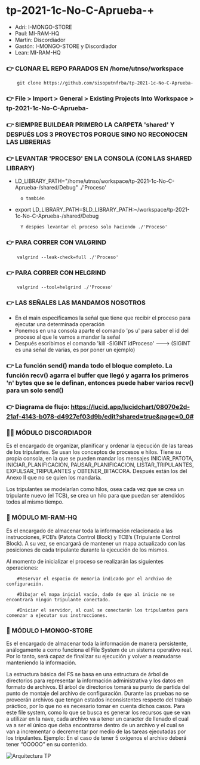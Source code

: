 # tp-2021-1c-No-C-Aprueba-+

* Adri: I-MONGO-STORE
* Paul: MI-RAM-HQ
* Martín: Discordiador
* Gastón: I-MONGO-STORE y Discordiador
* Lean: MI-RAM-HQ

### :point_right: CLONAR EL REPO PARADOS EN /home/utnso/workspace     
        git clone https://github.com/sisoputnfrba/tp-2021-1c-No-C-Aprueba-

### :point_right: File > Import > General > Existing Projects Into Workspace > tp-2021-1c-No-C-Aprueba-

### :point_right: SIEMPRE BUILDEAR PRIMERO LA CARPETA 'shared' Y DESPUÉS LOS 3 PROYECTOS PORQUE SINO NO RECONOCEN LAS LIBRERIAS

### :point_right: LEVANTAR 'PROCESO' EN LA CONSOLA (CON LAS SHARED LIBRARY)
* LD_LIBRARY_PATH="/home/utnso/workspace/tp-2021-1c-No-C-Aprueba-/shared/Debug" ./'Proceso'
                                              
        o también
                                                
* export LD_LIBRARY_PATH=$LD_LIBRARY_PATH:~/workspace/tp-2021-1c-No-C-Aprueba-/shared/Debug

        Y despúes levantar el proceso solo haciendo ./'Proceso'
      
### :point_right: PARA CORRER CON VALGRIND

        valgrind --leak-check=full ./'Proceso'
### :point_right: PARA CORRER CON HELGRIND
        valgrind --tool=helgrind ./'Proceso'

### :point_right: LAS SEÑALES LAS MANDAMOS NOSOTROS
* En el main especificamos la señal que tiene que recibir el proceso para ejecutar una determinada operación
* Ponemos en una consola aparte el comando 'ps u' para saber el id del proceso al que le vamos a mandar la señal
* Después escribimos el comando 'kill -SIGINT idProceso' ---> (SIGINT es una señal de varias, es por poner un ejemplo)

### :point_right: La función send() manda todo el bloque completo. La función recv() agarra el buffer que llegó y agarra los primeros 'n' bytes que se le definan, entonces puede haber varios recv() para un solo send()

### :point_right: Diagrama de flujo: https://lucid.app/lucidchart/08070e2d-21af-4143-b078-d4927ef03d9b/edit?shared=true&page=0_0#

### :policeman: MÓDULO DISCORDIADOR

Es el encargado de organizar, planificar y ordenar la ejecución de las tareas de los tripulantes. Se usan los conceptos de procesos e hilos. Tiene su propia consola, en la que se pueden mandar los mensajes INICIAR_PATOTA, INICIAR_PLANIFICACION, PAUSAR_PLANIFICACION, LISTAR_TRIPULANTES, EXPULSAR_TRIPULANTES y OBTENER_BITACORA. Después están los del Anexo II que no se quien los mandaría.

Los tripulantes se modelarían como hilos, osea cada vez que se crea un tripulante nuevo (el TCB), se crea un hilo para que puedan ser atendidos todos al mismo tiempo.

### :floppy_disk: MÓDULO MI-RAM-HQ

Es el encargado de almacenar toda la información relacionada a las instrucciones, PCB’s (Patota Control Block) y TCB’s (Tripulante Control Block). A su vez, se encargará de mantener un mapa actualizado con las posiciones de cada tripulante durante la ejecución de los mismos.

Al momento de inicializar el proceso se realizarán las siguientes operaciones:

        #Reservar el espacio de memoria indicado por el archivo de configuración.
        
        #Dibujar el mapa inicial vacío, dado de que al inicio no se encontrará ningún tripulante conectado.
        
        #Iniciar el servidor, al cual se conectarán los tripulantes para comenzar a ejecutar sus instrucciones.



### :file_folder: MÓDULO I-MONGO-STORE

Es el encargado de almacenar toda la información de manera persistente, análogamente a como funciona el File System de un sistema operativo real. Por lo tanto, será capaz de finalizar su ejecución y volver a reanudarse manteniendo la información.

La estructura básica del FS se basa en una estructura de árbol de directorios para representar la información administrativa y los datos en formato de archivos. El árbol de directorios tomará su punto de partida del punto de montaje del archivo de configuración.
Durante las pruebas no se proveerán archivos que tengan estados inconsistentes respecto del trabajo práctico, por lo que no es necesario tomar en cuenta dichos casos.
Para este file system, como lo que se busca es generar los recursos que se van a utilizar en la nave, cada archivo va a tener un caracter de llenado el cual va a ser el único que deba encontrarse dentro de un archivo y el cual se van a incrementar o decrementar por medio de las tareas ejecutadas por los tripulantes. Ejemplo: En el caso de tener 5 oxígenos el archivo deberá tener “OOOOO” en su contenido.

![Arquitectura TP](https://user-images.githubusercontent.com/49170861/115929112-9a259480-a45d-11eb-854d-e409a32410a9.jpg)
